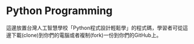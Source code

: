 # Python Programming
<p>這邊放置台灣人工智慧學校「Python程式設計輕鬆學」的程式碼，學習者可從這邊下載(clone)到你們的電腦或者複制(fork)一份到你們的GitHub上。
